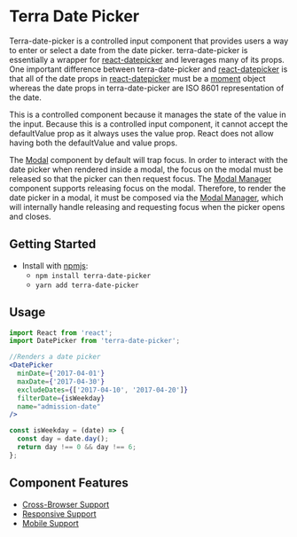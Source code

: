 # Terra Date Picker

Terra-date-picker is a controlled input component that provides users a way to enter or select a date from the date picker. terra-date-picker is essentially a wrapper for [react-datepicker][1] and leverages many of its props. One important difference between terra-date-picker and [react-datepicker][1] is that all of the date props in [react-datepicker][1] must be a [moment][2] object whereas the date props in terra-date-picker are ISO 8601 representation of the date.

This is a controlled component because it manages the state of the value in the input. Because this is a controlled input component, it cannot accept the defaultValue prop as it always uses the value prop. React does not allow having both the defaultValue and value props.

The [Modal][4] component by default will trap focus. In order to interact with the date picker when rendered inside a modal, the focus on the modal must be released so that the picker can then request focus. The [Modal Manager][3] component supports releasing focus on the modal. Therefore, to render the date picker in a modal, it must be composed via the [Modal Manager][3], which will internally handle releasing and requesting focus when the picker opens and closes.

## Getting Started

- Install with [npmjs](https://www.npmjs.com):
  - `npm install terra-date-picker`
  - `yarn add terra-date-picker`

## Usage

```jsx
import React from 'react';
import DatePicker from 'terra-date-picker';

//Renders a date picker
<DatePicker
  minDate={'2017-04-01'}
  maxDate={'2017-04-30'}
  excludeDates={['2017-04-10', '2017-04-20']}
  filterDate={isWeekday}
  name="admission-date"
/>

const isWeekday = (date) => {
  const day = date.day();
  return day !== 0 && day !== 6;
};

```

[1]: https://github.com/Hacker0x01/react-datepicker
[2]: http://momentjs.com/docs/
[3]: https://github.com/cerner/terra-core/tree/master/packages/terra-modal-manager/docs
[4]: https://github.com/cerner/terra-core/tree/master/packages/terra-modal/docs

## Component Features
* [Cross-Browser Support](https://github.com/cerner/terra-core/wiki/Component-Features#cross-browser-support)
* [Responsive Support](https://github.com/cerner/terra-core/wiki/Component-Features#responsive-support)
* [Mobile Support](https://github.com/cerner/terra-core/wiki/Component-Features#mobile-support)

